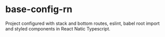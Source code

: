 # base-config-rn
Project configured with stack and bottom routes, eslint, babel root import and styled components in React Natic Typescript.
